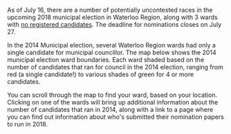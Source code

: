 As of July 16, there are a number of potentially uncontested races in the upcoming 2018 municipal election in Waterloo Region, along with 3 wards with [no registered candidates](https://www.kitchenertoday.com/local-news/whos-running-in-your-ward-odds-are-you-have-few-voting-options-as-the-nomination-deadlines-approaches-986364). The deadline for nominations closes on July 27.
 
In the 2014 Municipal election, several Waterloo Region wards had only a single candidate for municipal councillor. The map below shows the 2014 municipal election ward boundaries. Each ward shaded based on the number of candidates that ran for council in the 2014 election, ranging from red (a single candidate!) to various shades of green for 4 or more candidates.

<script src="https://embed.github.com/view/geojson/CivicTechWR/WRvotes/master/docs/_data/sync/WardBoundaries.geojson"></script>

You can scroll through the map to find your ward, based on your location. Clicking on one of the wards will bring up additional information about the number of candidates that ran in 2014, along with a link to a page where you can find out information about who's submitted their nomination papers to run in 2018.
